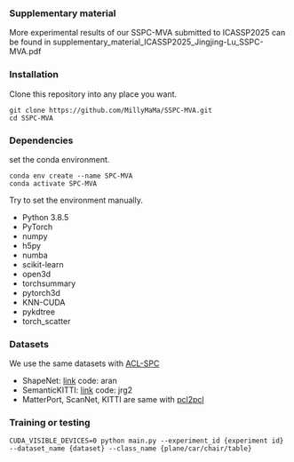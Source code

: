 ### Supplementary material
More experimental results of our SSPC-MVA submitted to ICASSP2025 can be found in supplementary_material_ICASSP2025_Jingjing-Lu_SSPC-MVA.pdf

### Installation
Clone this repository into any place you want.
```
git clone https://github.com/MillyMaMa/SSPC-MVA.git
cd SSPC-MVA
```
### Dependencies
set the conda environment.
```
conda env create --name SPC-MVA
conda activate SPC-MVA
```
Try to set the environment manually.
* Python 3.8.5
* PyTorch
* numpy
* h5py
* numba
* scikit-learn
* open3d
* torchsummary
* pytorch3d
* KNN-CUDA
* pykdtree
* torch_scatter
### Datasets
We use the same datasets with [ACL-SPC](https://github.com/Sangminhong/ACL-SPC_PyTorch)
* ShapeNet: [link](https://pan.baidu.com/s/1y7oUJFduYnLYOmpczhjIBg)  code: aran 
* SemanticKITTI: [link](https://pan.baidu.com/s/15ktXNi13HmT4dKVYpqDulQ)  code: jrg2 
* MatterPort, ScanNet, KITTI are same with [pcl2pcl](https://github.com/xuelin-chen/pcl2pcl-gan-pub)

### Training or testing
```
CUDA_VISIBLE_DEVICES=0 python main.py --experiment_id {experiment id} --dataset_name {dataset} --class_name {plane/car/chair/table}
```

